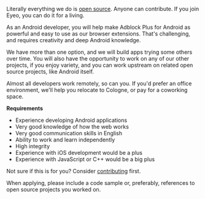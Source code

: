 Literally everything we do is [open source](https://hg.adblockplus.org). Anyone can contribute. If you join Eyeo, you can do it for a living.

As an Android developer, you will help make Adblock Plus for Android as powerful and easy to use as our browser extensions. That's challenging, and requires creativity and deep Android knowledge.

We have more than one option, and we will build apps trying some others over time. You will also have the opportunity to work on any of our other projects, if you enjoy variety, and you can work upstream on related open source projects, like Android itself.

Almost all developers work remotely, so can you. If you'd prefer an office environment, we'll help you relocate to Cologne, or pay for a coworking space.

**Requirements**

- Experience developing Android applications
- Very good knowledge of how the web works
- Very good communication skills in English
- Ability to work and learn independently
- High integrity
- Experience with iOS development would be a plus
- Experience with JavaScript or C++ would be a big plus

Not sure if this is for you? Consider [contributing](https://adblockplus.org/en/contribute-code) first.

When applying, please include a code sample or, preferably, references to open source projects you worked on.
